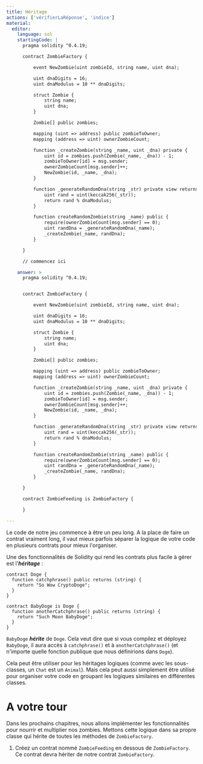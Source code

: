 ```yaml
---
title: Héritage
actions: ['vérifierLaRéponse', 'indice']
material:
  editor:
    language: sol
    startingCode: |
      pragma solidity ^0.4.19;

      contract ZombieFactory {

          event NewZombie(uint zombieId, string name, uint dna);

          uint dnaDigits = 16;
          uint dnaModulus = 10 ** dnaDigits;

          struct Zombie {
              string name;
              uint dna;
          }

          Zombie[] public zombies;

          mapping (uint => address) public zombieToOwner;
          mapping (address => uint) ownerZombieCount;

          function _createZombie(string _name, uint _dna) private {
              uint id = zombies.push(Zombie(_name, _dna)) - 1;
              zombieToOwner[id] = msg.sender;
              ownerZombieCount[msg.sender]++;
              NewZombie(id, _name, _dna);
          }

          function _generateRandomDna(string _str) private view returns (uint) {
              uint rand = uint(keccak256(_str));
              return rand % dnaModulus;
          }

          function createRandomZombie(string _name) public {
              require(ownerZombieCount[msg.sender] == 0);
              uint randDna = _generateRandomDna(_name);
              _createZombie(_name, randDna);
          }

      }

      // commencez ici

    answer: >
      pragma solidity ^0.4.19;


      contract ZombieFactory {

          event NewZombie(uint zombieId, string name, uint dna);

          uint dnaDigits = 16;
          uint dnaModulus = 10 ** dnaDigits;

          struct Zombie {
              string name;
              uint dna;
          }

          Zombie[] public zombies;

          mapping (uint => address) public zombieToOwner;
          mapping (address => uint) ownerZombieCount;

          function _createZombie(string _name, uint _dna) private {
              uint id = zombies.push(Zombie(_name, _dna)) - 1;
              zombieToOwner[id] = msg.sender;
              ownerZombieCount[msg.sender]++;
              NewZombie(id, _name, _dna);
          }

          function _generateRandomDna(string _str) private view returns (uint) {
              uint rand = uint(keccak256(_str));
              return rand % dnaModulus;
          }

          function createRandomZombie(string _name) public {
              require(ownerZombieCount[msg.sender] == 0);
              uint randDna = _generateRandomDna(_name);
              _createZombie(_name, randDna);
          }

      }

      contract ZombieFeeding is ZombieFactory {

      }

---
```


Le code de notre jeu commence à être un peu long. A la place de faire un contrat vraiment long, il vaut mieux parfois séparer la logique de votre code en plusieurs contrats pour mieux l'organiser.

Une des fonctionnalités de Solidity qui rend les contrats plus facile à gérer est l'***héritage*** :

```
contract Doge {
  function catchphrase() public returns (string) {
    return "So Wow CryptoDoge";
  }
}

contract BabyDoge is Doge {
  function anotherCatchphrase() public returns (string) {
    return "Such Moon BabyDoge";
  }
}
```


`BabyDoge` ***hérite***  de `Doge`. Cela veut dire que si vous compilez et déployez `BabyDoge`, il aura accès à `catchphrase()` et à `anotherCatchphrase()` (et n'importe quelle fonction publique que nous définirions dans `Doge`).

Cela peut être utiliser pour les héritages logiques (comme avec les sous-classes, un `Chat` est un `Animal`). Mais cela peut aussi simplement être utilisé pour organiser votre code en groupant les logiques similaires en différentes classes.

# A votre tour

Dans les prochains chapitres, nous allons implémenter les fonctionnalités pour nourrir et multiplier nos zombies. Mettons cette logique dans sa propre classe qui hérite de toutes les méthodes de `ZombieFactory`.

1. Créez un contrat nommé `ZombieFeeding` en dessous de `ZombieFactory`. Ce contrat devra hériter de notre contrat `ZombieFactory`.
